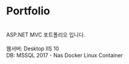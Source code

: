 # Portfolio
<br>
ASP.NET MVC 포트폴리오 입니다.<br>
<br>
웹서버: Desktop IIS 10<br>
DB: MSSQL 2017 - Nas Docker Linux Container<br>

